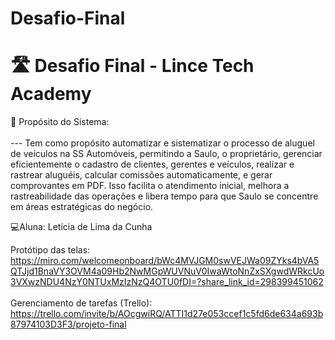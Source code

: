 # Desafio-Final
# 🛣️ Desafio Final - Lince Tech Academy

💭 Propósito do Sistema: <br><br>--- Tem como propósito automatizar e sistematizar o processo de aluguel de veículos na SS Automóveis, permitindo a Saulo, o proprietário, gerenciar eficientemente o cadastro de clientes, gerentes e veículos, realizar e rastrear aluguéis, calcular comissões automaticamente, e gerar comprovantes em PDF. Isso facilita o atendimento inicial, melhora a rastreabilidade das operações e libera tempo para que Saulo se concentre em áreas estratégicas do negócio.

💻Aluna: Letícia de Lima da Cunha

Protótipo das telas: https://miro.com/welcomeonboard/bWc4MVJGM0swVEJWa09ZYks4bVA5QTJjd1BnaVY3OVM4a09Hb2NwMGpWUVNuV0IwaWtoNnZxSXgwdWRkcUo3VXwzNDU4NzY0NTUxMzIzNzQ4OTU0fDI=?share_link_id=298399451062<br><br>
Gerenciamento de tarefas (Trello): https://trello.com/invite/b/AOcgwiRQ/ATTI1d27e053ccef1c5fd6de634a693b87974103D3F3/projeto-final

